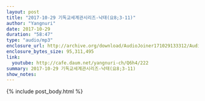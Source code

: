 ```yaml
---
layout: post
title: "2017-10-29 기독교세계관시리즈-낙태(요8;3-11)"
author: "Yangnuri"
date: 2017-10-29
duration: "58:47"
type: "audio/mp3"
enclosure_url: http://archive.org/download/AudioJoiner171029133312/AudioJoiner171029133312.mp3
enclosure_bytes_size: 95,311,495
link:
  youtube: http://cafe.daum.net/yangnuri-ch/Q6h4/222
summary: 2017-10-29 기독교세계관시리즈-낙태(요8;3-11)
show_notes:
---
```



{% include post_body.html %}
